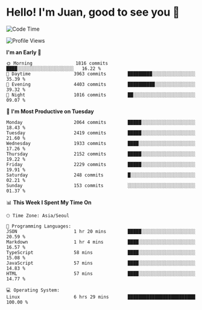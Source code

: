 # Hello! I'm Juan, good to see you 👋

<!--
**Y-k-Y/Y-k-Y** is a ✨ _special_ ✨ repository because its `README.md` (this file) appears on your GitHub profile.

Here are some ideas to get you started:

- 🔭 I’m currently working on ...
- 🌱 I’m currently learning ...
- 👯 I’m looking to collaborate on ...
- 🤔 I’m looking for help with ...
- 💬 Ask me about ...
- 📫 How to reach me: ...
- 😄 Pronouns: ...
- ⚡ Fun fact: ...
-->
<!--
![Profile views](https://gpvc.arturio.dev/Y-k-Y)

[![Omid Nikrah StackOverflow](https://github-readme-stackoverflow.vercel.app/?userID=9517076)](https://stackoverflow.com/users/9517076/i-have-10-fingers)
-->

<!--START_SECTION:waka-->
![Code Time](http://img.shields.io/badge/Code%20Time-1%2C718%20hrs%2051%20mins-blue)

![Profile Views](http://img.shields.io/badge/Profile%20Views-0-blue)

**I'm an Early 🐤** 

```text
🌞 Morning                1816 commits        ████░░░░░░░░░░░░░░░░░░░░░   16.22 % 
🌆 Daytime                3963 commits        █████████░░░░░░░░░░░░░░░░   35.39 % 
🌃 Evening                4403 commits        ██████████░░░░░░░░░░░░░░░   39.32 % 
🌙 Night                  1016 commits        ██░░░░░░░░░░░░░░░░░░░░░░░   09.07 % 
```
📅 **I'm Most Productive on Tuesday** 

```text
Monday                   2064 commits        █████░░░░░░░░░░░░░░░░░░░░   18.43 % 
Tuesday                  2419 commits        █████░░░░░░░░░░░░░░░░░░░░   21.60 % 
Wednesday                1933 commits        ████░░░░░░░░░░░░░░░░░░░░░   17.26 % 
Thursday                 2152 commits        █████░░░░░░░░░░░░░░░░░░░░   19.22 % 
Friday                   2229 commits        █████░░░░░░░░░░░░░░░░░░░░   19.91 % 
Saturday                 248 commits         █░░░░░░░░░░░░░░░░░░░░░░░░   02.21 % 
Sunday                   153 commits         ░░░░░░░░░░░░░░░░░░░░░░░░░   01.37 % 
```


📊 **This Week I Spent My Time On** 

```text
🕑︎ Time Zone: Asia/Seoul

💬 Programming Languages: 
JSON                     1 hr 20 mins        █████░░░░░░░░░░░░░░░░░░░░   20.59 % 
Markdown                 1 hr 4 mins         ████░░░░░░░░░░░░░░░░░░░░░   16.57 % 
TypeScript               58 mins             ████░░░░░░░░░░░░░░░░░░░░░   15.08 % 
JavaScript               57 mins             ████░░░░░░░░░░░░░░░░░░░░░   14.83 % 
HTML                     57 mins             ████░░░░░░░░░░░░░░░░░░░░░   14.77 % 

💻 Operating System: 
Linux                    6 hrs 29 mins       █████████████████████████   100.00 % 
```


<!--END_SECTION:waka-->
